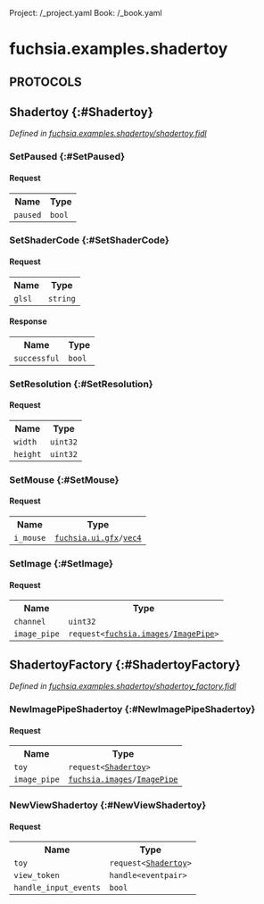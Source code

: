 Project: /_project.yaml
Book: /_book.yaml

# fuchsia.examples.shadertoy


## **PROTOCOLS**

## Shadertoy {:#Shadertoy}
*Defined in [fuchsia.examples.shadertoy/shadertoy.fidl](https://fuchsia.googlesource.com/fuchsia/+/master/garnet/examples/ui/shadertoy/service/services/shadertoy.fidl#24)*


### SetPaused {:#SetPaused}


#### Request
<table>
    <tr><th>Name</th><th>Type</th></tr>
    <tr>
            <td><code>paused</code></td>
            <td>
                <code>bool</code>
            </td>
        </tr></table>



### SetShaderCode {:#SetShaderCode}


#### Request
<table>
    <tr><th>Name</th><th>Type</th></tr>
    <tr>
            <td><code>glsl</code></td>
            <td>
                <code>string</code>
            </td>
        </tr></table>


#### Response
<table>
    <tr><th>Name</th><th>Type</th></tr>
    <tr>
            <td><code>successful</code></td>
            <td>
                <code>bool</code>
            </td>
        </tr></table>

### SetResolution {:#SetResolution}


#### Request
<table>
    <tr><th>Name</th><th>Type</th></tr>
    <tr>
            <td><code>width</code></td>
            <td>
                <code>uint32</code>
            </td>
        </tr><tr>
            <td><code>height</code></td>
            <td>
                <code>uint32</code>
            </td>
        </tr></table>



### SetMouse {:#SetMouse}


#### Request
<table>
    <tr><th>Name</th><th>Type</th></tr>
    <tr>
            <td><code>i_mouse</code></td>
            <td>
                <code><a class='link' href='../fuchsia.ui.gfx/index.html'>fuchsia.ui.gfx</a>/<a class='link' href='../fuchsia.ui.gfx/index.html#vec4'>vec4</a></code>
            </td>
        </tr></table>



### SetImage {:#SetImage}


#### Request
<table>
    <tr><th>Name</th><th>Type</th></tr>
    <tr>
            <td><code>channel</code></td>
            <td>
                <code>uint32</code>
            </td>
        </tr><tr>
            <td><code>image_pipe</code></td>
            <td>
                <code>request&lt;<a class='link' href='../fuchsia.images/index.html'>fuchsia.images</a>/<a class='link' href='../fuchsia.images/index.html#ImagePipe'>ImagePipe</a>&gt;</code>
            </td>
        </tr></table>



## ShadertoyFactory {:#ShadertoyFactory}
*Defined in [fuchsia.examples.shadertoy/shadertoy_factory.fidl](https://fuchsia.googlesource.com/fuchsia/+/master/garnet/examples/ui/shadertoy/service/services/shadertoy_factory.fidl#12)*


### NewImagePipeShadertoy {:#NewImagePipeShadertoy}


#### Request
<table>
    <tr><th>Name</th><th>Type</th></tr>
    <tr>
            <td><code>toy</code></td>
            <td>
                <code>request&lt;<a class='link' href='../fuchsia.examples.shadertoy/index.html#Shadertoy'>Shadertoy</a>&gt;</code>
            </td>
        </tr><tr>
            <td><code>image_pipe</code></td>
            <td>
                <code><a class='link' href='../fuchsia.images/index.html'>fuchsia.images</a>/<a class='link' href='../fuchsia.images/index.html#ImagePipe'>ImagePipe</a></code>
            </td>
        </tr></table>



### NewViewShadertoy {:#NewViewShadertoy}


#### Request
<table>
    <tr><th>Name</th><th>Type</th></tr>
    <tr>
            <td><code>toy</code></td>
            <td>
                <code>request&lt;<a class='link' href='../fuchsia.examples.shadertoy/index.html#Shadertoy'>Shadertoy</a>&gt;</code>
            </td>
        </tr><tr>
            <td><code>view_token</code></td>
            <td>
                <code>handle&lt;eventpair&gt;</code>
            </td>
        </tr><tr>
            <td><code>handle_input_events</code></td>
            <td>
                <code>bool</code>
            </td>
        </tr></table>

















